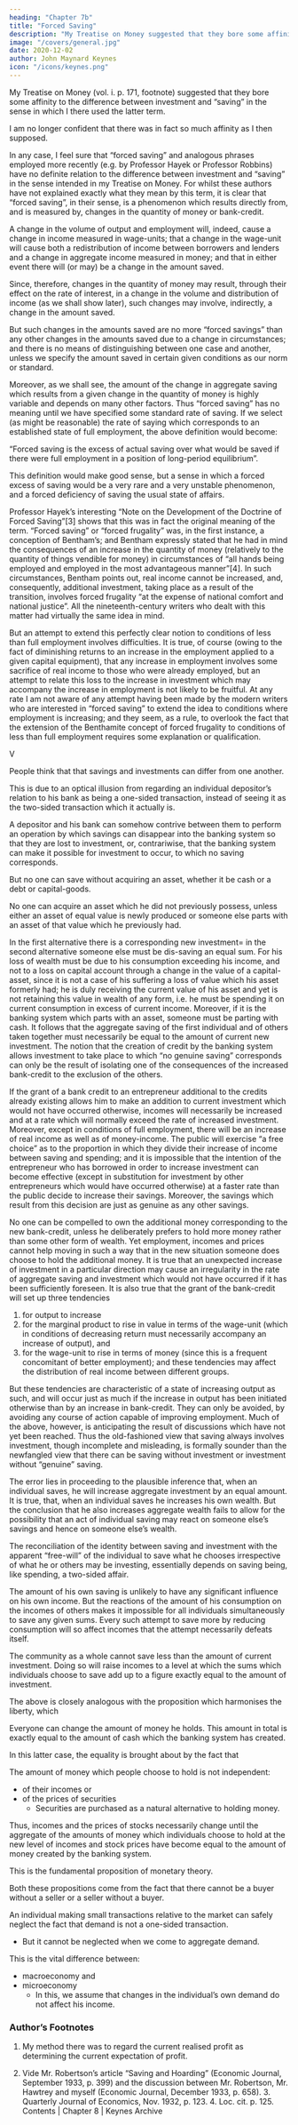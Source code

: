 ```yaml
---
heading: "Chapter 7b"
title: "Forced Saving"
description: "My Treatise on Money suggested that they bore some affinity to the difference between investment and “saving” in the sense in which I there used the latter term"
image: "/covers/general.jpg"
date: 2020-12-02
author: John Maynard Keynes
icon: "/icons/keynes.png"
---
```




My Treatise on Money (vol. i. p. 171, footnote) suggested that they bore some affinity to the difference between investment and “saving” in the sense in which I there used the latter term.

I am no longer confident that there was in fact so much affinity as I then supposed. 

In any case, I feel sure that “forced saving” and analogous phrases employed more recently (e.g. by Professor Hayek or Professor Robbins) have no definite relation to the difference between investment and “saving” in the sense intended in my Treatise on Money. For whilst these authors have not explained exactly what they mean by this term, it is clear that “forced saving”, in their sense, is a phenomenon which results directly from, and is measured by, changes in the quantity of money or bank-credit. 

A change in the volume of output and employment will, indeed, cause a change in income measured in wage-units; that a change in the wage-unit will cause both a redistribution of income between borrowers and lenders and a change in aggregate income measured in money; and that in either event there will (or may) be a change in the amount saved. 

Since, therefore, changes in the quantity of money may result, through their effect on the rate of interest, in a change in the volume and distribution of income (as we shall show later), such changes may involve, indirectly, a change in the amount saved. 

But such changes in the amounts saved are no more “forced savings” than any other changes in the amounts saved due to a change in circumstances; and there is no means of distinguishing between one case and another, unless we specify the amount saved in certain given conditions as our norm or standard.

Moreover, as we shall see, the amount of the change in aggregate saving which results from a given change in the quantity of money is highly variable and depends on many other factors. Thus “forced saving” has no meaning until we have specified some standard rate of saving. If we select (as might be reasonable) the rate of saying which corresponds to an established state of full employment, the above definition would become:


“Forced saving is the excess of actual saving over what would be saved if there were full employment in a position of long-period equilibrium”.

This definition would make good sense, but a sense in which a forced excess of saving would be a very rare and a very unstable phenomenon, and a forced deficiency of saving the usual state of affairs.

Professor Hayek’s interesting “Note on the Development of the Doctrine of Forced Saving”[3] shows that this was in fact the original meaning of the term. “Forced saving” or “forced frugality” was, in the first instance, a conception of Bentham’s; and Bentham expressly stated that he had in mind the consequences of an increase in the quantity of money (relatively to the quantity of things vendible for money) in circumstances of “all hands being employed and employed in the most advantageous manner”[4]. In such circumstances, Bentham points out, real income cannot be increased, and, consequently, additional investment, taking place as a result of the transition, involves forced frugality “at the expense of national comfort and national justice”. All the nineteenth-century writers who dealt with this matter had virtually the same idea in mind. 

But an attempt to extend this perfectly clear notion to conditions of less than full employment involves difficulties. It is true, of course (owing to the fact of diminishing returns to an increase in the employment applied to a given capital equipment), that any increase in employment involves some sacrifice of real income to those who were already employed, but an attempt to relate this loss to the increase in investment which may accompany the increase in employment is not likely to be fruitful. At any rate I am not aware of any attempt having been made by the modern writers who are interested in “forced saving” to extend the idea to conditions where employment is increasing; and they seem, as a rule, to overlook the fact that the extension of the Benthamite concept of forced frugality to conditions of less than full employment requires some explanation or qualification. 


V 

People think that that savings and investments can differ from one another. 

This is due to an optical illusion from regarding an individual depositor’s relation to his bank as being a one-sided transaction, instead of seeing it as the two-sided transaction which it actually is. 

A depositor and his bank can somehow contrive between them to perform an operation by which savings can disappear into the banking system so that they are lost to investment, or, contrariwise, that the banking system can make it possible for investment to occur, to which no saving corresponds. 

But no one can save without acquiring an asset, whether it be cash or a debt or capital-goods. 

No one can acquire an asset which he did not previously possess, unless either an asset of equal value is newly produced or someone else parts with an asset of that value which he previously had. 

In the first alternative there is a corresponding new investment= in the second alternative someone else must be dis-saving an equal sum. For his loss of wealth must be due to his consumption exceeding his income, and not to a loss on capital account through a change in the value of a capital-asset, since it is not a case of his suffering a loss of value which his asset formerly had; he is duly receiving the current value of his asset and yet is not retaining this value in wealth of any form, i.e. he must be spending it on current consumption in excess of current income. Moreover, if it is the banking system which parts with an asset, someone must be parting with cash. It follows that the aggregate saving of the first individual and of others taken together must necessarily be equal to the amount of current new investment. The notion that the creation of credit by the banking system allows investment to take place to which “no genuine saving” corresponds can only be the result of isolating one of the consequences of the increased bank-credit to the exclusion of the others. 

If the grant of a bank credit to an entrepreneur additional to the credits already existing allows him to make an addition to current investment which would not have occurred otherwise, incomes will necessarily be increased and at a rate which will normally exceed the rate of increased investment. Moreover, except in conditions of full employment, there will be an increase of real income as well as of money-income. The public will exercise “a free choice” as to the proportion in which they divide their increase of income between saving and spending; and it is impossible that the intention of the entrepreneur who has borrowed in order to increase investment can become effective (except in substitution for investment by other entrepreneurs which would have occurred otherwise) at a faster rate than the public decide to increase their savings. Moreover, the savings which result from this decision are just as genuine as any other savings. 

No one can be compelled to own the additional money corresponding to the new bank-credit, unless he deliberately prefers to hold more money rather than some other form of wealth. Yet employment, incomes and prices cannot help moving in such a way that in the new situation someone does choose to hold the additional money. It is true that an unexpected increase of investment in a particular direction may cause an irregularity in the rate of aggregate saving and investment which would not have occurred if it has been sufficiently foreseen. It is also true that the grant of the bank-credit will set up three tendencies 

1. for output to increase
2. for the marginal product to rise in value in terms of the wage-unit (which in conditions of decreasing return must necessarily accompany an increase of output), and 
3. for the wage-unit to rise in terms of money (since this is a frequent concomitant of better employment); and these tendencies may affect the distribution of real income between different groups. 

But these tendencies are characteristic of a state of increasing output as such, and will occur just as much if the increase in output has been initiated otherwise than by an increase in bank-credit. They can only be avoided, by avoiding any course of action capable of improving employment. Much of the above, however, is anticipating the result of discussions which have not yet been reached. Thus the old-fashioned view that saving always involves investment, though incomplete and misleading, is formally sounder than the newfangled view that there can be saving without investment or investment without “genuine” saving. 

The error lies in proceeding to the plausible inference that, when an individual saves, he will increase aggregate investment by an equal amount. It is true, that, when an individual saves he increases his own wealth. But the conclusion that he also increases aggregate wealth fails to allow for the possibility that an act of individual saving may react on someone else’s savings and hence on someone else’s wealth. 

The reconciliation of the identity between saving and investment with the apparent “free-will” of the individual to save what he chooses irrespective of what he or others may be investing, essentially depends on saving being, like spending, a two-sided affair. 

The amount of his own saving is unlikely to have any significant influence on his own income. But the reactions of the amount of his consumption on the incomes of others makes it impossible for all individuals simultaneously to save any given sums. Every such attempt to save more by reducing consumption will so affect incomes that the attempt necessarily defeats itself. 

The community as a whole cannot save less than the amount of current investment. Doing so will raise incomes to a level at which the sums which individuals choose to save add up to a figure exactly equal to the amount of investment. 

The above is closely analogous with the proposition which harmonises the liberty, which 

Everyone can change the amount of money he holds. This amount in total is exactly equal to the amount of cash which the banking system has created.

In this latter case, the equality is brought about by the fact that 

The amount of money which people choose to hold is not independent:
- of their incomes or
- of the prices of <!-- the things (primarily --> securities
  - Securities are purchased as a natural alternative to holding money. 

Thus, incomes and the prices of stocks necessarily change until the aggregate of the amounts of money which individuals choose to hold at the new level of incomes and stock prices have become equal to the amount of money created by the banking system. 

This is the fundamental proposition of monetary theory. 

Both these propositions come from the fact that there cannot be a buyer without a seller or a seller without a buyer. 

An individual making small transactions relative to the market can safely neglect the fact that demand is not a one-sided transaction. 
- But it cannot be neglected when we come to aggregate demand. 

This is the vital difference between:
- macroeconomy <!-- the theory of the economic behaviour of the aggregate --> and
- microeconomy <!-- the theory of the behaviour of the individual unit -->
  - In this, we assume that changes in the individual’s own demand do not affect his income. 


###  Author’s Footnotes 

1. My method there was to regard the current realised profit as determining the current expectation of profit. 

2. Vide Mr. Robertson’s article “Saving and Hoarding” (Economic Journal, September 1933, p. 399) and the discussion between Mr. Robertson, Mr. Hawtrey and myself (Economic Journal, December 1933, p. 658). 3. Quarterly Journal of Economics, Nov. 1932, p. 123. 4. Loc. cit. p. 125. Contents | Chapter 8 | Keynes Archive